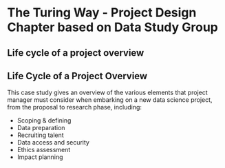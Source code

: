 # The Turing Way - Project Design Chapter based on Data Study Group

## Life cycle of a project overview

## Life Cycle of a Project Overview

This case study gives an overview of the various elements that project manager must consider when embarking on a new data science project, from the proposal to research phase, including: 

* Scoping & defining  
* Data preparation 
* Recruiting talent 
* Data access and security 
* Ethics assessment 
* Impact planning
